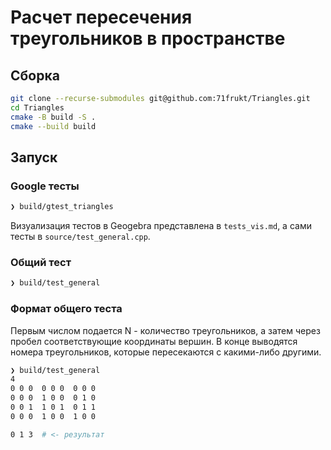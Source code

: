 # Расчет пересечения треугольников в пространстве

## Сборка
```bash
git clone --recurse-submodules git@github.com:71frukt/Triangles.git
cd Triangles
cmake -B build -S .
cmake --build build
```


## Запуск

### Google тесты
```bash
❯ build/gtest_triangles
```
Визуализация тестов в Geogebra представлена в `tests_vis.md`, а сами тесты в `source/test_general.cpp`.

### Общий тест
```bash
❯ build/test_general
```

### Формат общего теста

Первым числом подается N - количество треугольников, а затем через пробел соответствующие координаты вершин. В конце выводятся номера треугольников, которые пересекаются с какими-либо другими.

```bash
❯ build/test_general
4
0 0 0  0 0 0  0 0 0
0 0 0  1 0 0  0 1 0 
0 0 1  1 0 1  0 1 1
0 0 0  1 0 0  1 0 0

0 1 3  # <- результат 
```
